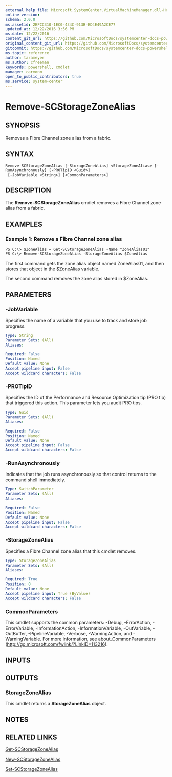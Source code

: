```yaml
---
external help file: Microsoft.SystemCenter.VirtualMachineManager.dll-Help.xml
online version: 
schema: 2.0.0
ms.assetid: 2EFCC310-1EC0-434C-913B-ED4E49A2CE77
updated_at: 12/22/2016 3:56 PM
ms.date: 12/22/2016
content_git_url: https://github.com/MicrosoftDocs/systemcenter-docs-powershell/blob/master/systemcenter-cmdlets/SystemCenter2016/VirtualMachineManager/vlatest/Remove-SCStorageZoneAlias.md
original_content_git_url: https://github.com/MicrosoftDocs/systemcenter-docs-powershell/blob/master/systemcenter-cmdlets/SystemCenter2016/VirtualMachineManager/vlatest/Remove-SCStorageZoneAlias.md
gitcommit: https://github.com/MicrosoftDocs/systemcenter-docs-powershell/blob/96e5647587661652225fbdd2c797cd4d59d542bc/systemcenter-cmdlets/SystemCenter2016/VirtualMachineManager/vlatest/Remove-SCStorageZoneAlias.md
ms.topic: reference
author: tarameyer
ms.author: cfreeman
keywords: powershell, cmdlet
manager: carmonm
open_to_public_contributors: true
ms.service: system-center
---
```


# Remove-SCStorageZoneAlias

## SYNOPSIS
Removes a Fibre Channel zone alias from a fabric.

## SYNTAX

```
Remove-SCStorageZoneAlias [-StorageZoneAlias] <StorageZoneAlias> [-RunAsynchronously] [-PROTipID <Guid>]
 [-JobVariable <String>] [<CommonParameters>]
```

## DESCRIPTION
The **Remove-SCStorageZoneAlias** cmdlet removes a Fibre Channel zone alias from a fabric.

## EXAMPLES

### Example 1: Remove a Fibre Channel zone alias
```
PS C:\> $ZoneAlias = Get-SCStorageZoneAlias -Name "ZoneAlias01"
PS C:\> Remove-SCStorageZoneAlias -StorageZoneAlias $ZoneAlias
```

The first command gets the zone alias object named ZoneAlias01, and then stores that object in the $ZoneAlias variable.

The second command removes the zone alias stored in $ZoneAlias.

## PARAMETERS

### -JobVariable
Specifies the name of a variable that you use to track and store job progress.

```yaml
Type: String
Parameter Sets: (All)
Aliases: 

Required: False
Position: Named
Default value: None
Accept pipeline input: False
Accept wildcard characters: False
```

### -PROTipID
Specifies the ID of the Performance and Resource Optimization tip (PRO tip) that triggered this action.
This parameter lets you audit PRO tips.

```yaml
Type: Guid
Parameter Sets: (All)
Aliases: 

Required: False
Position: Named
Default value: None
Accept pipeline input: False
Accept wildcard characters: False
```

### -RunAsynchronously
Indicates that the job runs asynchronously so that control returns to the command shell immediately.

```yaml
Type: SwitchParameter
Parameter Sets: (All)
Aliases: 

Required: False
Position: Named
Default value: None
Accept pipeline input: False
Accept wildcard characters: False
```

### -StorageZoneAlias
Specifies a Fibre Channel zone alias that this cmdlet removes.

```yaml
Type: StorageZoneAlias
Parameter Sets: (All)
Aliases: 

Required: True
Position: 0
Default value: None
Accept pipeline input: True (ByValue)
Accept wildcard characters: False
```

### CommonParameters
This cmdlet supports the common parameters: -Debug, -ErrorAction, -ErrorVariable, -InformationAction, -InformationVariable, -OutVariable, -OutBuffer, -PipelineVariable, -Verbose, -WarningAction, and -WarningVariable. For more information, see about_CommonParameters (http://go.microsoft.com/fwlink/?LinkID=113216).

## INPUTS

## OUTPUTS

### StorageZoneAlias
This cmdlet returns a **StorageZoneAlias** object.

## NOTES

## RELATED LINKS

[Get-SCStorageZoneAlias](xref:SystemCenter2016/VirtualMachineManager/vlatest/Get-SCStorageZoneAlias.md)

[New-SCStorageZoneAlias](xref:SystemCenter2016/VirtualMachineManager/vlatest/New-SCStorageZoneAlias.md)

[Set-SCStorageZoneAlias](xref:SystemCenter2016/VirtualMachineManager/vlatest/Set-SCStorageZoneAlias.md)

